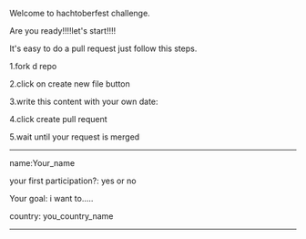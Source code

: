 Welcome to hachtoberfest challenge.

Are you ready!!!!let's start!!!!

It's easy to do a pull request just follow this steps.

1.fork d repo

2.click on create new file button 

3.write this content with your own date:

4.click create pull requent

5.wait until your request is merged

-----
   name:Your_name
   
   your first participation?:  yes or no
   
   Your goal: i want to.....
   
   country: you_country_name
 
 ------
